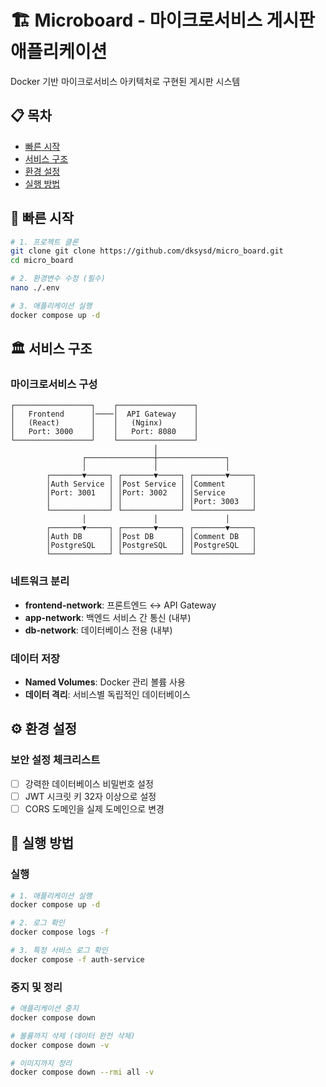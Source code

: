 # 🏗️ Microboard - 마이크로서비스 게시판 애플리케이션

Docker 기반 마이크로서비스 아키텍처로 구현된 게시판 시스템

## 📋 목차

- [빠른 시작](#-빠른-시작)
- [서비스 구조](#-서비스-구조)
- [환경 설정](#-환경-설정)
- [실행 방법](#-실행-방법)

## 🚀 빠른 시작

```bash
# 1. 프로젝트 클론
git clone git clone https://github.com/dksysd/micro_board.git
cd micro_board

# 2. 환경변수 수정 (필수)
nano ./.env

# 3. 애플리케이션 실행
docker compose up -d
```

## 🏛️ 서비스 구조

### 마이크로서비스 구성
```
┌─────────────────┐    ┌─────────────────┐
│   Frontend      │────│  API Gateway    │
│   (React)       │    │   (Nginx)       │
│   Port: 3000    │    │   Port: 8080    │
└─────────────────┘    └─────────────────┘
                                │
                ┌───────────────┼───────────────┐
                │               │               │
        ┌───────▼─────┐ ┌───────▼─────┐ ┌───────▼─────┐
        │Auth Service │ │Post Service │ │Comment      │
        │Port: 3001   │ │Port: 3002   │ │Service      │
        │             │ │             │ │Port: 3003   │
        └─────────────┘ └─────────────┘ └─────────────┘
                │               │               │
        ┌───────▼─────┐ ┌───────▼─────┐ ┌───────▼─────┐
        │Auth DB      │ │Post DB      │ │Comment DB   │
        │PostgreSQL   │ │PostgreSQL   │ │PostgreSQL   │
        └─────────────┘ └─────────────┘ └─────────────┘
```

### 네트워크 분리
- **frontend-network**: 프론트엔드 ↔ API Gateway
- **app-network**: 백엔드 서비스 간 통신 (내부)
- **db-network**: 데이터베이스 전용 (내부)

### 데이터 저장
- **Named Volumes**: Docker 관리 볼륨 사용
- **데이터 격리**: 서비스별 독립적인 데이터베이스

## ⚙️ 환경 설정

### 보안 설정 체크리스트
- [ ] 강력한 데이터베이스 비밀번호 설정
- [ ] JWT 시크릿 키 32자 이상으로 설정
- [ ] CORS 도메인을 실제 도메인으로 변경

## 🐳 실행 방법

### 실행
```bash
# 1. 애플리케이션 실행
docker compose up -d

# 2. 로그 확인
docker compose logs -f

# 3. 특정 서비스 로그 확인
docker compose -f auth-service
```

### 중지 및 정리
```bash
# 애플리케이션 중지
docker compose down

# 볼륨까지 삭제 (데이터 완전 삭제)
docker compose down -v

# 이미지까지 정리
docker compose down --rmi all -v
```